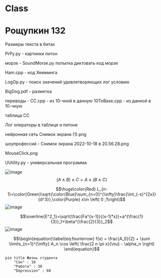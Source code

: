# Class
# Рощупкин 132
Размеры текста в битах

PrPy.py - картинки питон

морзе - SoundMorse.py попытка диктовать код морзе

Ham.cpp - код Хемминга

LogOp.py - поиск значений удовлетворяющих лог условию

BigDog.pdf - разметка

переводы - СС.cpp - из 10-чной в данную 10ToBase.cpp - из данной в 10-чную 

таблица СС

Лог операторы в таблице и питоне

нейронная сеть Снимок экрана (1).png

шоупрофессий - Снимок экрана 2022-10-18 в 20.56.28.png

MouseClick.png

UUtility.py  -  универсальная программа

![image](https://user-images.githubusercontent.com/67865666/200456757-3c33f10d-4595-4f59-bb20-5b19e87bc7c9.png)
$$(A \wedge B)\wedge C=A\wedge(B\wedge C)$$

$$\huge\color{Red} L_{n-1}=\color{Green}\sqrt{\color{Blue}\sum_{n=0}^{\infty}\frac{\int_{-s}^{2x}}{d^3}},\color{Purple} x\in \left( 0 ;1\right)$$
![image](https://user-images.githubusercontent.com/67865666/200717998-603aca83-328b-483b-af13-424b12cb8550.png)

$$\overline{E^2_1}=\sqrt{\frac{Fa^{x-1}}{(x-1)*x}}+a^{\frac{1}{3}}_1+\beta^{\frac{2}{3}}_2$$
![image](https://user-images.githubusercontent.com/67865666/200718512-367054e9-cb36-4f70-93c9-be8c9a6ad01a.png)

$$\begin{equation}\label{eq:fourierrow}
f(x) = \frac{A_0}{2} + \sum \limits_{n=1}^{\infty} A_n \cos \left( \frac{2 n \pi x}{\nu} - \alpha_n \right) 
\end{equation}$$

```mermaid
pie title Жизнь студента
    "Сон" : 10
    "Работа" : 30
    "Depression" : 60
